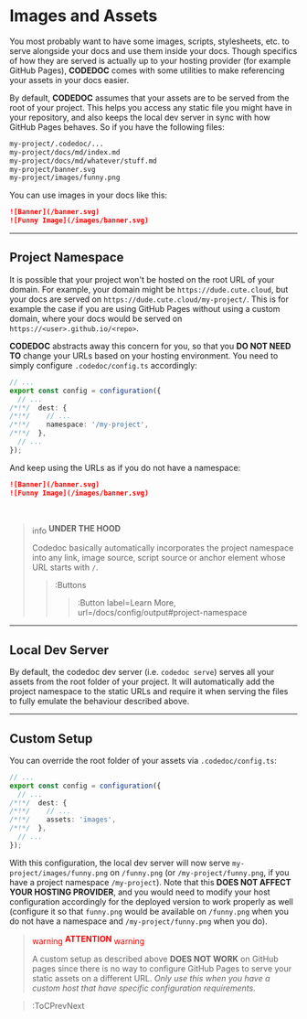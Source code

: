 # Images and Assets

You most probably want to have some images, scripts, stylesheets, etc. to serve
alongside your docs and use them inside your docs. Though specifics of how they are
served is actually up to your hosting provider (for example GitHub Pages), **CODEDOC**
comes with some utilities to make referencing your assets in your docs easier.

By default, **CODEDOC** assumes that your assets are to be served from the root of your
project. This helps you access any static file you might have in your repository, and also
keeps the local dev server in sync with how GitHub Pages behaves. So if you have the following
files:

```bash
my-project/.codedoc/...
my-project/docs/md/index.md
my-project/docs/md/whatever/stuff.md
my-project/banner.svg
my-project/images/funny.png
```

You can use images in your docs like this:

```md | docs/md/index.md
![Banner](/banner.svg)
![Funny Image](/images/banner.svg)
```

---

## Project Namespace

It is possible that your project won't be hosted on the root URL of your domain.
For example, your domain might be `https://dude.cute.cloud`, but your docs are served on
`https://dude.cute.cloud/my-project/`. This is for example the case if you are using
GitHub Pages without using a custom domain, where your docs would be served on
`https://<user>.github.io/<repo>`.

**CODEDOC** abstracts away this concern for you, so that you **DO NOT NEED TO** change your
URLs based on your hosting environment. You need to simply configure `.codedoc/config.ts` accordingly:

```ts | .codedoc/config.ts
// ...
export const config = configuration({
  // ...
/*!*/  dest: {
/*!*/    // ...
/*!*/    namespace: '/my-project',
/*!*/  },
  // ...
});
```

And keep using the URLs as if you do not have a namespace:

```md | docs/md/index.md
![Banner](/banner.svg)
![Funny Image](/images/banner.svg)
```

<br>

> <span class="icon-font" style="vertical-align: sub">info</span> **UNDER THE HOOD**
>
> Codedoc basically automatically incorporates the project namespace into any link,
> image source, script source or anchor element whose URL starts with `/`.
>
> > :Buttons
> > > :Button label=Learn More, url=/docs/config/output#project-namespace

---

## Local Dev Server

By default, the codedoc dev server (i.e. `codedoc serve`) serves all your assets from
the root folder of your project. It will automatically add the project namespace to the
static URLs and require it when serving the files to fully emulate the behaviour
described above.

---

## Custom Setup

You can override the root folder of your assets via `.codedoc/config.ts`:

```ts | .codedoc/config.ts
// ...
export const config = configuration({
  // ...
/*!*/  dest: {
/*!*/    // ...
/*!*/    assets: 'images',
/*!*/  },
  // ...
});
```

With this configuration, the local dev server will now serve `my-project/images/funny.png`
on `/funny.png` (or `/my-project/funny.png`, if you have a project namespace `/my-project`).
Note that this **DOES NOT AFFECT YOUR HOSTING PROVIDER**, and you would need to modify your
host configuration accordingly for the deployed version to work properly as well (configure it
so that `funny.png` would be available on `/funny.png` when you do not have a namespace
and `/my-project/funny.png` when you do).

> <span class="icon-font" style="vertical-align: sub; color: red">warning</span>
> <span style="color:red">**ATTENTION**</span>
> <span class="icon-font" style="vertical-align: sub; color: red">warning</span>
>
> A custom setup as described above **DOES NOT WORK** on GitHub pages since there is no
> way to configure GitHub Pages to serve your static assets on a different URL. _Only use this
> when you have a custom host that have specific configuration requirements._

> :ToCPrevNext